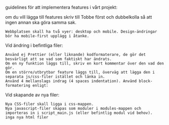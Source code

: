 guidelines för att implementera features i vårt projekt:

om du vill lägga till features skriv till Tobbe först och dubbelkolla så att ingen annan ska göra samma sak.

    Webbplatsen skall ha två vyer: desktop och mobile. Design-ändringar bör ha mobile-first upplägg i åtanke.

Vid ändring i befintliga filer:

    Använd ej Prettier (eller liknande) kodformaterare, de gör det besvärligt att se vad som faktiskt har ändrats.
    Om en ny funktion läggs till, skriv en kort kommentar över den vad den gör.
    Om en större/utbrytbar feature läggs till, överväg att lägga den i separata js/css-filer istället och länka in.
    Använd 4 mellanslags indrag (4 spaces indentation). Använd block-formatering enligt:

Vid skapande av nya filer:

    Nya CSS-filer skall ligga i css-mappen.
    Nya javascript-filer skapas som moduler i modules-mappen och importeras in i script_main.js (eller befintlig modul vid behov).
    inga nya html filer
